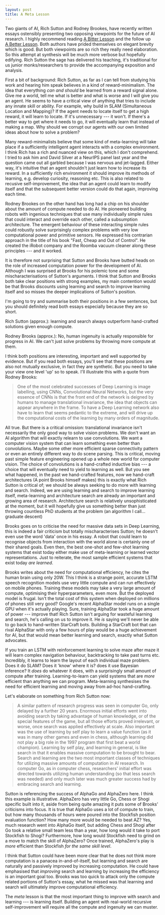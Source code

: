 ```yaml
---
layout: post
title: A Meta Lesson
---
```


Two giants of AI, Rich Sutton and Rodney Brookes, have recently
written essays ostensibly presenting two opposing viewpoints for the
future of AI research. I highly recommend reading
[A&nbsp;Bitter&nbsp;Lesson](http://www.incompleteideas.net/IncIdeas/BitterLesson.html)
and the follow up
[A&nbsp;Better&nbsp;Lesson](https://rodneybrooks.com/a-better-lesson/). Both
authors have prided themselves on elegant brevity which is good. But
both viewpoints are so rich they really need elaboration. So this
attempt at synthesis will be much more verbose but hopefully
edifying. Rich Sutton the sage has delivered his teaching, it's
traditional for us junior monks/researchers to provide the
accompanying exposition and analysis.

First a bit of background: Rich Sutton, as far as I can tell from
studying his work and hearing him speak believes in a kind of
reward-minimalism. The idea that everything _can and should_ be
learned from a reward signal alone. Give me a world, tell me what is
better and what is worse and I will give you an agent. He seems to
have a critical view of anything that tries to include any innate
skill or ability. For example, why build in SLAM (Simultaneous
Location and Mapping)? If the agent needs to locate itself to get a
high reward, it will learn to locate. If it's unnecessary --- it
won't. If there's a better way to get where it needs to go, it will
eventually learn that instead of making a map. Why should we corrupt
our agents with our own limited ideas about how to solve a problem?

Many reward-minimalists believe that some kind of meta-learning will
take place if a sufficiently intelligent agent interacts with a
complex environment. I think Rich has a rich and nuanced view on this,
which I don't comprehend. I tried to ask him and David Silver at a
NeurIPS panel last year and the question came out all garbled because
I was nervous and jet-lagged. Either way, it's intuitive that an agent
shouldn't just learn how to increase its reward. In a sufficiently
rich environment it should improve its methods of learning,
e.g. develop curiosity, reasoning etc. This is also related to
recusive self-improvement, the idea that an agent could learn to
modify itself and that the subsequent better version could do that
again, improving each time.

Rodney Brookes on the other hand has long had a chip on his shoulder
about the amount of compute needed to do AI. He pioneered building
robots with ingenious techniques that use many individually simple
rules that could interact and override each other, called a
subsumption architecture. The emergent behaviour of these interacting
simple rules could robustly solve surprisingly complex problems with
very low computational power and primitive sensors. He expressed his
contrarian approach in the title of his book "Fast, Cheap and Out of
Control".  He created the iRobot company and the Roomba vacuum
cleaner along these principles --- and it worked.

It is therefore not surprising that Sutton and Brooks have butted
heads on the role of increased computation power for the development
of AI.  Although I was surprised at Brooks for his polemic tone and
some mischaracterisations of Sutton's arguments. I think that Sutton
and Brooks both take clear positions with strong examples, my main
contention would be that Brooks discounts using learning and search to
improve learning itself and so misses the deeper implications of
Sutton's position.

I'm going to try and summarise both their positions in a few
sentences, but you should definitely read both essays especially
because they are so short.

Rich Sutton (approx.): learning and search always outperform
hand-crafted solutions given enough compute.

Rodney Brooks (approx.): No, human ingenuity is actually responsible for
progress in AI. We can't just solve problems by throwing more
compute at them.

I think both positions are interesting, important and well supported
by evidence. But if you read both essays, you'll see that these
positions are also not mutually exclusive, in fact they are synthetic.
But you need to take your view one level 'up' so to speak. I'll
illustrate this with a quote from Rodney Brooks:


> One of the most celebrated successes of Deep Learning is image
  labelling, using CNNs, Convolutional Neural Networks, but the very
  essence of CNNs is that the front end of the network is deigned by
  humans to manage translational invariance, the idea that objects can
  appear anywhere in the frame. To have a Deep Learning network also
  have to learn that seems pedantic to the extreme, and will drive up
  the computational costs of the learning by many orders of magnitude.


All true. But there is a critical omission: translational invariance
isn't necessarily the only good way to solve vision problems. We don't
want an AI algorithm that will exactly relearn to use convolutions. We
want a computer vision system that can learn something even better
than convolutions. Maybe some other more efficient sparse connectivity
pattern or even an entirely different way to do scene parsing. This is
critical, moving past simple feature engineering opened up a whole new
world for computer vision. The choice of convolutions is a
hand-crafted inductive bias --- a choice that will eventually need to
yield to learning as well.  But you see what happened, in the past we
hand-crafted features, now we hand-craft architectures (A point Brooks
himself makes) this is exactly what Rich Sutton is critical of; we
should be always seeking to do more with learning and search.  Indeed,
we are using learning and search to improve learning itself,
meta-learning and architecture search are already an important and
growing area of research. Architecture search is relatively
unsophisticated at the moment, but it will hopefully give us something
better than just throwing countless PhD students at the problem (an
algorithm I call&hellip; graduate descent)

Brooks goes on to criticise the need for massive data sets in Deep
Learning, this is indeed a fair criticism but totally mischaracterises
Sutton; he doesn't even use the word 'data' once in his essay. A robot
that could learn to recognise objects from interaction with the world
alone is certainly one of their shared goals. Even then, the best
one-shot and few-shot learning systems that exist today either make
use of meta-learning or learned vector representations. Just to
reiterate, the most sample efficient systems that exist today _are
learned_.

Brooks writes about the need for computational efficiency, he cites the
human brain using only 20W.  This I think is a strange point, accurate LSTM
speech recognition models use very little compute and can run
effectively on mobile phones. Training these models may take a very
large amount of compute, optimising their hyperparameters, even more.
But the deployed model is frugal. Isn't the total cost of this system
when deployed on millions of phones still very good?  Google's recent
AlphaStar model runs on a single GPU when it's actually playing. Sure,
training AlphaStar took a huge amount of power --- improve that! Rich
Sutton isn't arguing for wasteful learning and search, he's calling on
us to improve it. He _is_ saying we'll never be able to go back to
hand-written StarCraft bots. Building a StarCraft bot that can rival
AlphaStar with only a few hours of play would be a huge achievement
for AI, but that would mean better learning and search, exactly what
Sutton advocates.

If you train an LSTM with reinforcement learning to solve maze after
maze it will learn complex navigation behaviour, backtracking to take
past turns etc. Incredibly, it learns to learn the layout of each
individual maze problem. Does it do SLAM? Does it 'know' where it is?
does it use Bayesian inference? It _does_ do whatever it does, with a
surprisingly small amount of compute after training. Learning-to-learn
can yield systems that are _more_ efficient than anything we can
program. Meta-learning synthesises the need for efficient learning and
moving away from ad-hoc hand-crafting.

Let's elaborate on something from Rich Sutton now:


> A similar pattern of research progress was seen in computer Go, only
  delayed by a further 20 years. Enormous initial efforts went into
  avoiding search by taking advantage of human knowledge, or of the
  special features of the game, but all those efforts proved
  irrelevant, or worse, once search was applied effectively at
  scale. Also important was the use of learning by self play to learn
  a value function (as it was in many other games and even in chess,
  although learning did not play a big role in the 1997 program that
  first beat a world champion). Learning by self play, and learning in
  general, is like search in that it enables massive computation to be
  brought to bear. Search and learning are the two most important
  classes of techniques for utilizing massive amounts of computation
  in AI research. In computer Go, as in computer chess, researchers'
  initial effort was directed towards utilizing human understanding
  (so that less search was needed) and only much later was much
  greater success had by embracing search and learning.


Sutton is referencing the success of AlphaGo and AlphaZero here. I think
this example is illustrative. AlphaZero has very little Go, Chess or
Shogi specific built into it, aside from being quite amazing it puts
some of Brooks' criticisms into focus. It is true that AlphaGo uses a
lot of compute to train, but how many thousands of hours were poured
into the Stockfish position evaluation function? How many more would
be needed to beat AZ? Yes, much research went into AlphaGo itself, but
adding Chess and Shogi after Go took a relative small team less than a
year, how long would it take to port Stockfish to Shogi? Furthermore,
how long would Stockfish need to grind on a move to match the skill of
AlphaZero?  Once trained, AlphaZero's play is _more_ efficient than
Stockfish _for the same skill level_.

I think that Sutton could have been more clear that he does not think
more computation is a panacea in-and-of-itself, but learning and
search are naturally and passively improved by increasing
computation. He could have emphasised that _improving_ search and
learning by increasing the efficiency is an important goal too. Brooks
was too quick to attack only the compute related portions of Sutton's
essay, what he missed was that learning and search will ultimately
improve computational efficiency.

The _meta_ lesson is that the most important thing to improve with
search and learning --- is learning itself. Building an agent with
real-world recursive self-improvement will require all the compute and
ingenuity we can muster.
